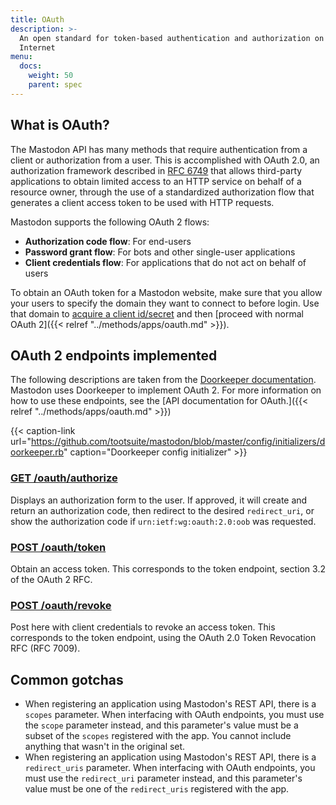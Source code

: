 ```yaml
---
title: OAuth
description: >-
  An open standard for token-based authentication and authorization on the
  Internet
menu:
  docs:
    weight: 50
    parent: spec
---
```


## What is OAuth? <a id="intro"></a>

The Mastodon API has many methods that require authentication from a client or authorization from a user. This is accomplished with OAuth 2.0, an authorization framework described in [RFC 6749](https://tools.ietf.org/html/rfc6749) that allows third-party applications to obtain limited access to an HTTP service on behalf of a resource owner, through the use of a standardized authorization flow that generates a client access token to be used with HTTP requests.

Mastodon supports the following OAuth 2 flows:

* **Authorization code flow**: For end-users
* **Password grant flow**: For bots and other single-user applications
* **Client credentials flow**: For applications that do not act on behalf of users

To obtain an OAuth token for a Mastodon website, make sure that you allow your users to specify the domain they want to connect to before login. Use that domain to [acquire a client id/secret](../methods/apps/#create-an-application) and then [proceed with normal OAuth 2]({{< relref "../methods/apps/oauth.md" >}}).

## OAuth 2 endpoints implemented <a id="implementation"></a>

The following descriptions are taken from the [Doorkeeper documentation](https://github.com/doorkeeper-gem/doorkeeper/wiki/API-endpoint-descriptions-and-examples). Mastodon uses Doorkeeper to implement OAuth 2. For more information on how to use these endpoints, see the [API documentation for OAuth.]({{< relref "../methods/apps/oauth.md" >}})

{{< caption-link url="https://github.com/tootsuite/mastodon/blob/master/config/initializers/doorkeeper.rb" caption="Doorkeeper config initializer" >}}

### [GET /oauth/authorize](../methods/apps/oauth.md#authorize-a-user)

Displays an authorization form to the user. If approved, it will create and return an authorization code, then redirect to the desired `redirect_uri`, or show the authorization code if `urn:ietf:wg:oauth:2.0:oob` was requested.

### [POST /oauth/token](../methods/apps/oauth.md#obtain-a-token) <a id="post-oauth-token"></a>

Obtain an access token. This corresponds to the token endpoint, section 3.2 of the OAuth 2 RFC.

### [POST /oauth/revoke](../methods/apps/oauth.md#revoke-token) <a id="post-oauth-revoke"></a>

Post here with client credentials to revoke an access token. This corresponds to the token endpoint, using the OAuth 2.0 Token Revocation RFC \(RFC 7009\).

## Common gotchas <a id="gotchas"></a>

* When registering an application using Mastodon's REST API, there is a `scopes` parameter. When interfacing with OAuth endpoints, you must use the `scope` parameter instead, and this parameter's value must be a subset of the `scopes` registered with the app. You cannot include anything that wasn't in the original set.
* When registering an application using Mastodon's REST API, there is a `redirect_uris` parameter. When interfacing with OAuth endpoints, you must use the `redirect_uri` parameter instead, and this parameter's value must be one of the `redirect_uris` registered with the app.

